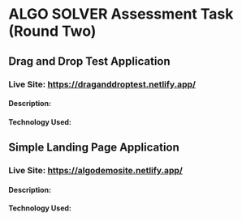 # ALGO SOLVER Assessment Task (Round Two)

## Drag and Drop Test Application
### Live Site: https://draganddroptest.netlify.app/

#### Description:

#### Technology Used:

## Simple Landing Page Application
### Live Site: https://algodemosite.netlify.app/

#### Description:

#### Technology Used:
